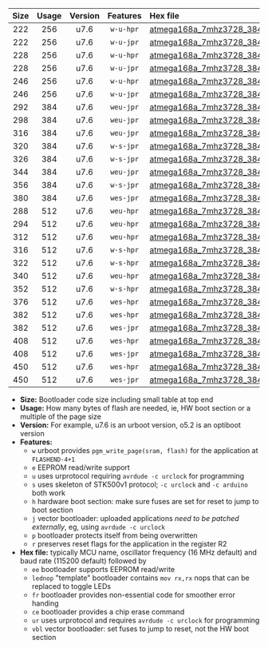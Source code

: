 |Size|Usage|Version|Features|Hex file|
|:-:|:-:|:-:|:-:|:--|
|222|256|u7.6|`w-u-hpr`|[atmega168a_7mhz3728_38400bps_ur.hex](https://raw.githubusercontent.com/stefanrueger/urboot/main/bootloaders/atmega168a/fcpu_7mhz3728/38400_bps/atmega168a_7mhz3728_38400bps_ur.hex)|
|222|256|u7.6|`w-u-jpr`|[atmega168a_7mhz3728_38400bps_ur_vbl.hex](https://raw.githubusercontent.com/stefanrueger/urboot/main/bootloaders/atmega168a/fcpu_7mhz3728/38400_bps/atmega168a_7mhz3728_38400bps_ur_vbl.hex)|
|228|256|u7.6|`w-u-hpr`|[atmega168a_7mhz3728_38400bps_lednop_ur.hex](https://raw.githubusercontent.com/stefanrueger/urboot/main/bootloaders/atmega168a/fcpu_7mhz3728/38400_bps/atmega168a_7mhz3728_38400bps_lednop_ur.hex)|
|228|256|u7.6|`w-u-jpr`|[atmega168a_7mhz3728_38400bps_lednop_ur_vbl.hex](https://raw.githubusercontent.com/stefanrueger/urboot/main/bootloaders/atmega168a/fcpu_7mhz3728/38400_bps/atmega168a_7mhz3728_38400bps_lednop_ur_vbl.hex)|
|246|256|u7.6|`w-u-hpr`|[atmega168a_7mhz3728_38400bps_lednop_fr_ur.hex](https://raw.githubusercontent.com/stefanrueger/urboot/main/bootloaders/atmega168a/fcpu_7mhz3728/38400_bps/atmega168a_7mhz3728_38400bps_lednop_fr_ur.hex)|
|246|256|u7.6|`w-u-jpr`|[atmega168a_7mhz3728_38400bps_lednop_fr_ur_vbl.hex](https://raw.githubusercontent.com/stefanrueger/urboot/main/bootloaders/atmega168a/fcpu_7mhz3728/38400_bps/atmega168a_7mhz3728_38400bps_lednop_fr_ur_vbl.hex)|
|292|384|u7.6|`weu-jpr`|[atmega168a_7mhz3728_38400bps_ee_ur_vbl.hex](https://raw.githubusercontent.com/stefanrueger/urboot/main/bootloaders/atmega168a/fcpu_7mhz3728/38400_bps/atmega168a_7mhz3728_38400bps_ee_ur_vbl.hex)|
|298|384|u7.6|`weu-jpr`|[atmega168a_7mhz3728_38400bps_ee_lednop_ur_vbl.hex](https://raw.githubusercontent.com/stefanrueger/urboot/main/bootloaders/atmega168a/fcpu_7mhz3728/38400_bps/atmega168a_7mhz3728_38400bps_ee_lednop_ur_vbl.hex)|
|316|384|u7.6|`weu-jpr`|[atmega168a_7mhz3728_38400bps_ee_lednop_fr_ur_vbl.hex](https://raw.githubusercontent.com/stefanrueger/urboot/main/bootloaders/atmega168a/fcpu_7mhz3728/38400_bps/atmega168a_7mhz3728_38400bps_ee_lednop_fr_ur_vbl.hex)|
|320|384|u7.6|`w-s-jpr`|[atmega168a_7mhz3728_38400bps_vbl.hex](https://raw.githubusercontent.com/stefanrueger/urboot/main/bootloaders/atmega168a/fcpu_7mhz3728/38400_bps/atmega168a_7mhz3728_38400bps_vbl.hex)|
|326|384|u7.6|`w-s-jpr`|[atmega168a_7mhz3728_38400bps_lednop_vbl.hex](https://raw.githubusercontent.com/stefanrueger/urboot/main/bootloaders/atmega168a/fcpu_7mhz3728/38400_bps/atmega168a_7mhz3728_38400bps_lednop_vbl.hex)|
|344|384|u7.6|`weu-jpr`|[atmega168a_7mhz3728_38400bps_ee_lednop_fr_ce_ur_vbl.hex](https://raw.githubusercontent.com/stefanrueger/urboot/main/bootloaders/atmega168a/fcpu_7mhz3728/38400_bps/atmega168a_7mhz3728_38400bps_ee_lednop_fr_ce_ur_vbl.hex)|
|356|384|u7.6|`w-s-jpr`|[atmega168a_7mhz3728_38400bps_lednop_fr_vbl.hex](https://raw.githubusercontent.com/stefanrueger/urboot/main/bootloaders/atmega168a/fcpu_7mhz3728/38400_bps/atmega168a_7mhz3728_38400bps_lednop_fr_vbl.hex)|
|380|384|u7.6|`wes-jpr`|[atmega168a_7mhz3728_38400bps_ee_vbl.hex](https://raw.githubusercontent.com/stefanrueger/urboot/main/bootloaders/atmega168a/fcpu_7mhz3728/38400_bps/atmega168a_7mhz3728_38400bps_ee_vbl.hex)|
|288|512|u7.6|`weu-hpr`|[atmega168a_7mhz3728_38400bps_ee_ur.hex](https://raw.githubusercontent.com/stefanrueger/urboot/main/bootloaders/atmega168a/fcpu_7mhz3728/38400_bps/atmega168a_7mhz3728_38400bps_ee_ur.hex)|
|294|512|u7.6|`weu-hpr`|[atmega168a_7mhz3728_38400bps_ee_lednop_ur.hex](https://raw.githubusercontent.com/stefanrueger/urboot/main/bootloaders/atmega168a/fcpu_7mhz3728/38400_bps/atmega168a_7mhz3728_38400bps_ee_lednop_ur.hex)|
|312|512|u7.6|`weu-hpr`|[atmega168a_7mhz3728_38400bps_ee_lednop_fr_ur.hex](https://raw.githubusercontent.com/stefanrueger/urboot/main/bootloaders/atmega168a/fcpu_7mhz3728/38400_bps/atmega168a_7mhz3728_38400bps_ee_lednop_fr_ur.hex)|
|316|512|u7.6|`w-s-hpr`|[atmega168a_7mhz3728_38400bps.hex](https://raw.githubusercontent.com/stefanrueger/urboot/main/bootloaders/atmega168a/fcpu_7mhz3728/38400_bps/atmega168a_7mhz3728_38400bps.hex)|
|322|512|u7.6|`w-s-hpr`|[atmega168a_7mhz3728_38400bps_lednop.hex](https://raw.githubusercontent.com/stefanrueger/urboot/main/bootloaders/atmega168a/fcpu_7mhz3728/38400_bps/atmega168a_7mhz3728_38400bps_lednop.hex)|
|340|512|u7.6|`weu-hpr`|[atmega168a_7mhz3728_38400bps_ee_lednop_fr_ce_ur.hex](https://raw.githubusercontent.com/stefanrueger/urboot/main/bootloaders/atmega168a/fcpu_7mhz3728/38400_bps/atmega168a_7mhz3728_38400bps_ee_lednop_fr_ce_ur.hex)|
|352|512|u7.6|`w-s-hpr`|[atmega168a_7mhz3728_38400bps_lednop_fr.hex](https://raw.githubusercontent.com/stefanrueger/urboot/main/bootloaders/atmega168a/fcpu_7mhz3728/38400_bps/atmega168a_7mhz3728_38400bps_lednop_fr.hex)|
|376|512|u7.6|`wes-hpr`|[atmega168a_7mhz3728_38400bps_ee.hex](https://raw.githubusercontent.com/stefanrueger/urboot/main/bootloaders/atmega168a/fcpu_7mhz3728/38400_bps/atmega168a_7mhz3728_38400bps_ee.hex)|
|382|512|u7.6|`wes-hpr`|[atmega168a_7mhz3728_38400bps_ee_lednop.hex](https://raw.githubusercontent.com/stefanrueger/urboot/main/bootloaders/atmega168a/fcpu_7mhz3728/38400_bps/atmega168a_7mhz3728_38400bps_ee_lednop.hex)|
|382|512|u7.6|`wes-jpr`|[atmega168a_7mhz3728_38400bps_ee_lednop_vbl.hex](https://raw.githubusercontent.com/stefanrueger/urboot/main/bootloaders/atmega168a/fcpu_7mhz3728/38400_bps/atmega168a_7mhz3728_38400bps_ee_lednop_vbl.hex)|
|408|512|u7.6|`wes-hpr`|[atmega168a_7mhz3728_38400bps_ee_lednop_fr.hex](https://raw.githubusercontent.com/stefanrueger/urboot/main/bootloaders/atmega168a/fcpu_7mhz3728/38400_bps/atmega168a_7mhz3728_38400bps_ee_lednop_fr.hex)|
|408|512|u7.6|`wes-jpr`|[atmega168a_7mhz3728_38400bps_ee_lednop_fr_vbl.hex](https://raw.githubusercontent.com/stefanrueger/urboot/main/bootloaders/atmega168a/fcpu_7mhz3728/38400_bps/atmega168a_7mhz3728_38400bps_ee_lednop_fr_vbl.hex)|
|450|512|u7.6|`wes-hpr`|[atmega168a_7mhz3728_38400bps_ee_lednop_fr_ce.hex](https://raw.githubusercontent.com/stefanrueger/urboot/main/bootloaders/atmega168a/fcpu_7mhz3728/38400_bps/atmega168a_7mhz3728_38400bps_ee_lednop_fr_ce.hex)|
|450|512|u7.6|`wes-jpr`|[atmega168a_7mhz3728_38400bps_ee_lednop_fr_ce_vbl.hex](https://raw.githubusercontent.com/stefanrueger/urboot/main/bootloaders/atmega168a/fcpu_7mhz3728/38400_bps/atmega168a_7mhz3728_38400bps_ee_lednop_fr_ce_vbl.hex)|

- **Size:** Bootloader code size including small table at top end
- **Usage:** How many bytes of flash are needed, ie, HW boot section or a multiple of the page size
- **Version:** For example, u7.6 is an urboot version, o5.2 is an optiboot version
- **Features:**
  + `w` urboot provides `pgm_write_page(sram, flash)` for the application at `FLASHEND-4+1`
  + `e` EEPROM read/write support
  + `u` uses urprotocol requiring `avrdude -c urclock` for programming
  + `s` uses skeleton of STK500v1 protocol; `-c urclock` and `-c arduino` both work
  + `h` hardware boot section: make sure fuses are set for reset to jump to boot section
  + `j` vector bootloader: uploaded applications *need to be patched externally*, eg, using `avrdude -c urclock`
  + `p` bootloader protects itself from being overwritten
  + `r` preserves reset flags for the application in the register R2
- **Hex file:** typically MCU name, oscillator frequency (16 MHz default) and baud rate (115200 default) followed by
  + `ee` bootloader supports EEPROM read/write
  + `lednop` "template" bootloader contains `mov rx,rx` nops that can be replaced to toggle LEDs
  + `fr` bootloader provides non-essential code for smoother error handing
  + `ce` bootloader provides a chip erase command
  + `ur` uses urprotocol and requires `avrdude -c urclock` for programming
  + `vbl` vector bootloader: set fuses to jump to reset, not the HW boot section
